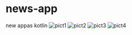 # news-app
new appas kotlin
![pict1](https://github.com/dinarsyamsul/news-app/assets/58207641/0c567d88-046a-4ca3-8cb8-110469fdb4a2)
![pict2](https://github.com/dinarsyamsul/news-app/assets/58207641/8473b5ed-7527-4631-892f-1fcba1f86932)
![pict3](https://github.com/dinarsyamsul/news-app/assets/58207641/d35432f2-def5-474b-b359-1edf73325dbb)
![pict4](https://github.com/dinarsyamsul/news-app/assets/58207641/daf5eaa6-f336-4f61-9b44-4547bccf9f58)
